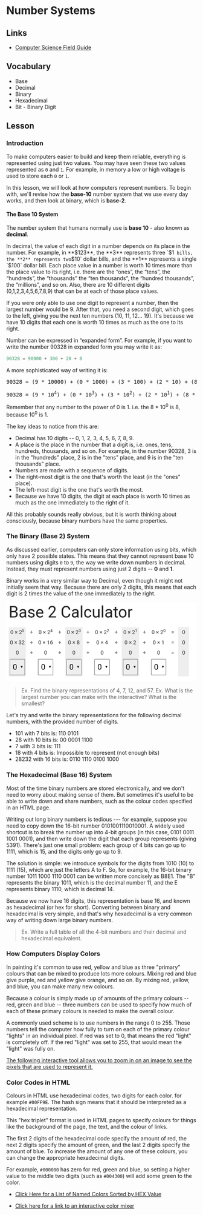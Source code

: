 # Number Systems

## Links

* [Computer Science Field Guide](http://csfieldguide.org.nz/en/chapters/data-representation.html)

## Vocabulary

* Base
* Decimal
* Binary
* Hexadecimal
* Bit - Binary Digit

## Lesson

### Introduction

To make computers easier to build and keep them reliable, everything is represented using just two values. You may have seen these two values represented as `0` and `1`. For example, in memory a low or high voltage is used to store each `0` or `1`.

In this lesson, we will look at how computers represent numbers. To begin with, we'll revise how the **base-10** number system that we use every day works, and then look at binary, which is **base-2**.

#### The Base 10 System

The number system that humans normally use is **base 10** - also known as **decimal**.

In decimal, the value of each digit in a number depends on its place in the number. For example, in **$123**, the **3** represents three `$1`  bills, the **2** represents two `$10` dollar bills, and the **1** represents a single `$100` dollar bill. Each place value in a number is worth 10 times more than the place value to its right, i.e. there are the “ones”, the “tens”, the “hundreds”, the “thousands” the “ten thousands”, the “hundred thousands”, the “millions”, and so on. Also, there are 10 different digits (0,1,2,3,4,5,6,7,8,9) that can be at each of those place values.

If you were only able to use one digit to represent a number, then the largest number would be 9. After that, you need a second digit, which goes to the left, giving you the next ten numbers (10, 11, 12... 19). It's because we have 10 digits that each one is worth 10 times as much as the one to its right.

Number can be expressed in “expanded form”. For example, if you want to write the number 90328 in expanded form you may write it as:

```js
90328 = 90000 + 300 + 20 + 8
```

A more sophisticated way of writing it is:

<pre>
90328 = (9 * 10000) + (0 * 1000) + (3 * 100) + (2 * 10) + (8 * 1)
</pre>

<pre>
90328 = (9 * 10<sup>4</sup>) + (0 * 10<sup>3</sup>) + (3 * 10<sup>2</sup>) + (2 * 10<sup>1</sup>) + (8 * 10<sup>0</sup>)
</pre>

Remember that any number to the power of 0 is 1. i.e. the 8 * 10<sup>0</sup> is 8, because 10<sup>0</sup> is 1.

The key ideas to notice from this are:

* Decimal has 10 digits -- 0, 1, 2, 3, 4, 5, 6, 7, 8, 9.
* A place is the place in the number that a digit is, i.e. ones, tens, hundreds, thousands, and so on. For example, in the number 90328, 3 is in the "hundreds" place, 2 is in the "tens" place, and 9 is in the "ten thousands" place.
* Numbers are made with a sequence of digits.
* The right-most digit is the one that's worth the least (in the "ones" place).
* The left-most digit is the one that's worth the most.
* Because we have 10 digits, the digit at each place is worth 10 times as much as the one immediately to the right of it.

All this probably sounds really obvious, but it is worth thinking about consciously, because binary numbers have the same properties.

### The Binary (Base 2) System

As discussed earlier, computers can only store information using bits, which only have 2 possible states. This means that they cannot represent base 10 numbers using digits `0` to `9`, the way we write down numbers in decimal. Instead, they must represent numbers using just 2 digits -- **0** and **1**.

Binary works in a very similar way to Decimal, even though it might not initially seem that way. Because there are only 2 digits, this means that each digit is 2 times the value of the one immediately to the right.

![alt text](base_2_calculator.png)

> Ex. Find the binary representations of 4, 7, 12, and 57.
> Ex. What is the largest number you can make with the interactive? What is the smallest?

Let's try and write the binary representations for the following decimal numbers, with the provided number of digits.

* 101 with 7 bits is: 110 0101
* 28 with 10 bits is: 00 0001 1100
* 7 with 3 bits is: 111
* 18 with 4 bits is: Impossible to represent (not enough bits)
* 28232 with 16 bits is: 0110 1110 0100 1000

### The Hexadecimal (Base 16) System

Most of the time binary numbers are stored electronically, and we don't need to worry about making sense of them. But sometimes it's useful to be able to write down and share numbers, such as the colour codes specified in an HTML page.

Writing out long binary numbers is tedious --- for example, suppose you need to copy down the 16-bit number 0101001110010001. A widely used shortcut is to break the number up into 4-bit groups (in this case, 0101 0011 1001 0001), and then write down the digit that each group represents (giving 5391). There's just one small problem: each group of 4 bits can go up to 1111, which is 15, and the digits only go up to 9.

The solution is simple: we introduce symbols for the digits from 1010 (10) to 1111 (15), which are just the letters A to F. So, for example, the 16-bit binary number 1011 1000 1110 0001 can be written more concisely as B8E1. The "B" represents the binary 1011, which is the decimal number 11, and the E represents binary 1110, which is decimal 14.

Because we now have 16 digits, this representation is base 16, and known as hexadecimal (or hex for short). Converting between binary and hexadecimal is very simple, and that's why hexadecimal is a very common way of writing down large binary numbers.

> Ex. Write a full table of all the 4-bit numbers and their decimal and hexadecimal equivalent.

### How Computers Display Colors

In painting it's common to use red, yellow and blue as three "primary" colours that can be mixed to produce lots more colours. Mixing red and blue give purple, red and yellow give orange, and so on. By mixing red, yellow, and blue, you can make many new colours.

Because a colour is simply made up of amounts of the primary colours -- red, green and blue -- three numbers can be used to specify how much of each of these primary colours is needed to make the overall colour.

A commonly used scheme is to use numbers in the range 0 to 255. Those numbers tell the computer how fully to turn on each of the primary colour "lights" in an individual pixel. If red was set to 0, that means the red "light" is completely off. If the red "light" was set to 255, that would mean the "light" was fully on.

[The following interactive tool allows you to zoom in on an image to see the pixels that are used to represent it.](http://csfieldguide.org.nz/en/interactives/pixel-viewer/index.html)

### Color Codes in HTML

Colours in HTML use hexadecimal codes, two digits for each color. for example `#00FF9E`. The hash sign means that it should be interpreted as a hexadecimal representation.

This "hex triplet" format is used in HTML pages to specify colours for things like the background of the page, the text, and the colour of links.

The first 2 digits of the hexadecimal code specify the amount of red, the next 2 digits specify the amount of green, and the last 2 digits specify the amount of blue. To increase the amount of any one of these colours, you can change the appropriate hexadecimal digits.

For example, `#000000` has zero for red, green and blue, so setting a higher value to the middle two digits (such as `#004300`) will add some green to the color.

* [Click Here for a List of Named Colors Sorted by HEX Value](https://www.w3schools.com/colors/colors_hex.asp)

* [Click here for a link to an interactive color mixer](https://www.w3schools.com/colors/colors_mixer.asp)

